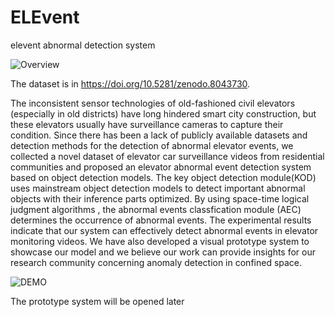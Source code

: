 # ELEvent
elevent abnormal detection system

![Overview](https://github.com/yanxingyu-yidayu/ELEvent/assets/43577710/0944114f-c7cc-4569-9778-7fb597220da1)


The dataset is in https://doi.org/10.5281/zenodo.8043730.

The inconsistent sensor technologies of old-fashioned civil elevators (especially in old districts) have long hindered smart city construction, but these elevators usually have surveillance cameras to capture their condition. Since there has been a lack of publicly available datasets and detection methods for the detection of abnormal elevator events, we collected a novel dataset of elevator car surveillance videos from residential communities and proposed an elevator abnormal event detection system based on object detection models. The key object detection module(KOD) uses mainstream object detection models to detect important abnormal objects with their inference parts optimized. By using space-time logical judgment algorithms , the abnormal events classfication module (AEC) determines the occurrence of abnormal events. The experimental results indicate that our system can effectively detect abnormal events in elevator monitoring videos. We have also developed a visual prototype system to showcase our model and we believe our work can provide insights for our research community concerning anomaly detection in confined space. 


![DEMO](https://github.com/yanxingyu-yidayu/ELEvent/assets/43577710/fabb241e-4015-4c33-81df-86613c702f21)

The prototype system will be opened later
